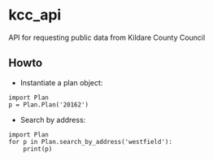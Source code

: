 # kcc_api
API for requesting public data from Kildare County Council

## Howto
* Instantiate a plan object:


```
import Plan
p = Plan.Plan('20162')
```

* Search by address:

```
import Plan
for p in Plan.search_by_address('westfield'):
    print(p)
```

